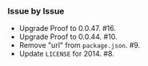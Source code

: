 ### Issue by Issue

 * Upgrade Proof to 0.0.47. #16.
 * Upgrade Proof to 0.0.44. #10.
 * Remove "url" from `package.json`. #9.
 * Update `LICENSE` for 2014. #8.
